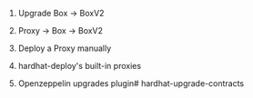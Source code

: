 1. Upgrade Box -> BoxV2
2. Proxy -> Box
         -> BoxV2

3. Deploy a Proxy manually
4. hardhat-deploy's built-in proxies 
5. Openzeppelin upgrades plugin# hardhat-upgrade-contracts
